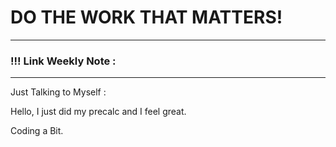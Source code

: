 
# DO THE WORK THAT MATTERS!

--- 
### !!! Link Weekly Note : 
---

Just Talking to Myself : 

Hello, I just did my precalc and I feel great. 

Coding a Bit. 






 